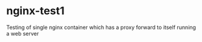 # nginx-test1
Testing of single nginx container which has a proxy forward to itself running a web server
